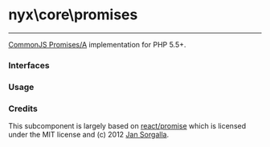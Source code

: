# nyx\core\promises

-----

[CommonJS Promises/A](http://wiki.commonjs.org/wiki/Promises/A) implementation for PHP 5.5+.

### Interfaces

### Usage

### Credits

This subcomponent is largely based on [react/promise](https://github.com/reactphp/promise) which is licensed under
the MIT license and (c) 2012 [Jan Sorgalla](https://github.com/jsor).